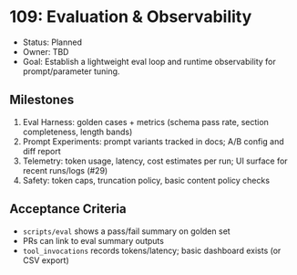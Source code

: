 # 109: Evaluation & Observability

- Status: Planned
- Owner: TBD
- Goal: Establish a lightweight eval loop and runtime observability for prompt/parameter tuning.

## Milestones
1) Eval Harness: golden cases + metrics (schema pass rate, section completeness, length bands)
2) Prompt Experiments: prompt variants tracked in docs; A/B config and diff report
3) Telemetry: token usage, latency, cost estimates per run; UI surface for recent runs/logs (#29)
4) Safety: token caps, truncation policy, basic content policy checks

## Acceptance Criteria
- `scripts/eval` shows a pass/fail summary on golden set
- PRs can link to eval summary outputs
- `tool_invocations` records tokens/latency; basic dashboard exists (or CSV export)
